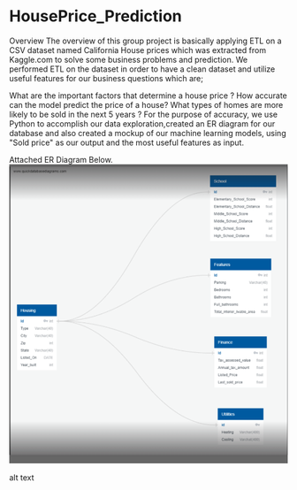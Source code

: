 # HousePrice_Prediction
Overview The overview of this group project is basically applying ETL on a CSV dataset named California House prices which was extracted from Kaggle.com to solve some business problems and prediction. We performed ETL on the dataset in order to have a clean dataset and utilize useful features for our business questions which are;

What are the important factors that determine a house price ?
How accurate can the model predict the price of a house?
What types of homes are more likely to be sold in the next 5 years ?
For the purpose of accuracy, we use Python to accomplish our data exploration,created an ER diagram for our database and also created a mockup of our machine learning models, using "Sold price" as our output and the most useful features as input.

Attached ER Diagram Below.
![ERD](https://github.com/AThakor234/HousePrice_Prediction/blob/a6bef918e8adbd038f04032372d25baa2f7f1b04/ERD.png)

alt text
